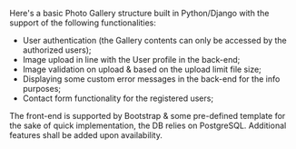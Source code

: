 Here's a basic Photo Gallery structure built in Python/Django with the support of the following functionalities:
- User authentication (the Gallery contents can only be accessed by the authorized users);
- Image upload in line with the User profile in the back-end;
- Image validation on upload & based on the upload limit file size;
- Displaying some custom error messages in the back-end for the info purposes;
- Contact form functionality for the registered users;

The front-end is supported by Bootstrap & some pre-defined template for the sake of quick implementation, the DB relies on PostgreSQL. 
Additional features shall be added upon availability.
